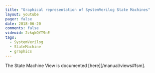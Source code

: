 ```yaml
---
title: "Graphical representation of SystemVerilog State Machines"
layout: youtube
pager: false
date: 2018-06-20
comments: false
videoid: 2zkqkQYT9nE
tags:
  - SystemVerilog
  - StateMachine
  - graphics
---
```



The State Machine View is documented [here][/manual/views#fsm].
